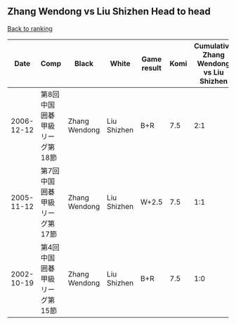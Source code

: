 ## Zhang Wendong vs Liu Shizhen Head to head

[Back to ranking](../../index.md)




| **Date** | **Comp** | **Black** | **White** | **Game result** | **Komi** | **Cumulative Zhang Wendong vs Liu Shizhen** | **Zhang Wendong streak** | **Liu Shizhen streak** | 
| --- | --- | --- | --- | --- | --- | --- | --- | --- |
| 2006-12-12 | 第8回中国囲碁甲級リーグ第18節 | Zhang Wendong | Liu Shizhen | B+R | 7.5 | 2:1 | 1 | 0 | 
| 2005-11-12 | 第7回中国囲碁甲級リーグ第17節 | Zhang Wendong | Liu Shizhen | W+2.5 | 7.5 | 1:1 | 0 | 1 | 
| 2002-10-19 | 第4回中国囲碁甲級リーグ第15節 | Zhang Wendong | Liu Shizhen | B+R | 7.5 | 1:0 | 1 | 0 |




